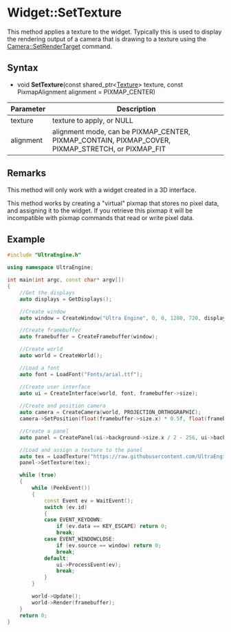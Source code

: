 # Widget::SetTexture

This method applies a texture to the widget. Typically this is used to display the rendering output of a camera that is drawing to a texture using the [Camera::SetRenderTarget](Camera_SetRenderTarget.md) command.

## Syntax

- void **SetTexture**(const shared_ptr<[Texture](Texture.md)\> texture, const PixmapAlignment alignment = PIXMAP_CENTER)

| Parameter | Description |
|---|---|
| texture | texture to apply, or NULL |
| alignment | alignment mode, can be PIXMAP_CENTER, PIXMAP_CONTAIN, PIXMAP_COVER, PIXMAP_STRETCH, or PIXMAP_FIT |

## Remarks

This method will only work with a widget created in a 3D interface.

This method works by creating a "virtual" pixmap that stores no pixel data, and assigning it to the widget. If you retrieve this pixmap it will be incompatible with pixmap commands that read or write pixel data.

## Example

```c++
#include "UltraEngine.h"

using namespace UltraEngine;

int main(int argc, const char* argv[])
{
    //Get the displays
    auto displays = GetDisplays();

    //Create window
    auto window = CreateWindow("Ultra Engine", 0, 0, 1280, 720, displays[0]);

    //Create framebuffer
    auto framebuffer = CreateFramebuffer(window);

    //Create world
    auto world = CreateWorld();

    //Load a font
    auto font = LoadFont("Fonts/arial.ttf");

    //Create user interface
    auto ui = CreateInterface(world, font, framebuffer->size);
    
    //Create and position camera
    auto camera = CreateCamera(world, PROJECTION_ORTHOGRAPHIC);
    camera->SetPosition(float(framebuffer->size.x) * 0.5f, float(framebuffer->size.y) * 0.5f, 0);

    //Create a panel
    auto panel = CreatePanel(ui->background->size.x / 2 - 256, ui->background->size.y / 2 - 256, 512, 512, ui->background);

    //Load and assign a texture to the panel
    auto tex = LoadTexture("https://raw.githubusercontent.com/UltraEngine/Documentation/master/Assets/Materials/Ground/river_small_rocks_diff_4k.dds");
    panel->SetTexture(tex);

    while (true)
    {
        while (PeekEvent())
        {
            const Event ev = WaitEvent();
            switch (ev.id)
            {
            case EVENT_KEYDOWN:
                if (ev.data == KEY_ESCAPE) return 0;
                break;
            case EVENT_WINDOWCLOSE:
                if (ev.source == window) return 0;
                break;
            default:
                ui->ProcessEvent(ev);
                break;
            }
        }

        world->Update();
        world->Render(framebuffer);
    }
    return 0;
}
```
